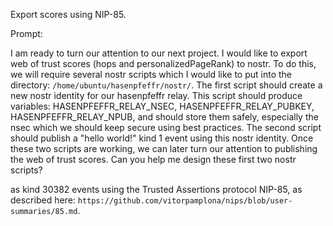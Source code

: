 Export scores using NIP-85.

Prompt:

I am ready to turn our attention to our next project. I would like to export web of trust scores (hops and personalizedPageRank) to nostr. To do this, we will require several nostr scripts which I would like to put into the directory: `/home/ubuntu/hasenpfeffr/nostr/`. The first script should create a new nostr identity for our hasenpfeffr relay. This script should produce variables: HASENPFEFFR_RELAY_NSEC, HASENPFEFFR_RELAY_PUBKEY, HASENPFEFFR_RELAY_NPUB, and should store them safely, especially the nsec which we should keep secure using best practices. The second script should publish a "hello world!" kind 1 event using this nostr identity. Once these two scripts are working, we can later turn our attention to publishing the web of trust scores. Can you help me design these first two nostr scripts?




as kind 30382 events using the Trusted Assertions protocol NIP-85, as described here: `https://github.com/vitorpamplona/nips/blob/user-summaries/85.md`.
